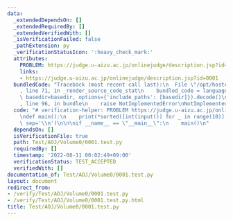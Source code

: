 ```yaml
---
data:
  _extendedDependsOn: []
  _extendedRequiredBy: []
  _extendedVerifiedWith: []
  _isVerificationFailed: false
  _pathExtension: py
  _verificationStatusIcon: ':heavy_check_mark:'
  attributes:
    PROBLEM: https://judge.u-aizu.ac.jp/onlinejudge/description.jsp?id=0001
    links:
    - https://judge.u-aizu.ac.jp/onlinejudge/description.jsp?id=0001
  bundledCode: "Traceback (most recent call last):\n  File \"/opt/hostedtoolcache/Python/3.10.6/x64/lib/python3.10/site-packages/onlinejudge_verify/documentation/build.py\"\
    , line 71, in _render_source_code_stat\n    bundled_code = language.bundle(stat.path,\
    \ basedir=basedir, options={'include_paths': [basedir]}).decode()\n  File \"/opt/hostedtoolcache/Python/3.10.6/x64/lib/python3.10/site-packages/onlinejudge_verify/languages/python.py\"\
    , line 96, in bundle\n    raise NotImplementedError\nNotImplementedError\n"
  code: "# verification-helper: PROBLEM https://judge.u-aizu.ac.jp/onlinejudge/description.jsp?id=0001\n\
    \ndef main():\n    print(*sorted([int(input()) for _ in range(10)], reverse=True)[:3],\
    \ sep='\\n')\n\n\nif __name__ == \"__main__\":\n    main()\n"
  dependsOn: []
  isVerificationFile: true
  path: Test/AOJ/Volume0/0001.test.py
  requiredBy: []
  timestamp: '2022-08-11 00:02:49+09:00'
  verificationStatus: TEST_ACCEPTED
  verifiedWith: []
documentation_of: Test/AOJ/Volume0/0001.test.py
layout: document
redirect_from:
- /verify/Test/AOJ/Volume0/0001.test.py
- /verify/Test/AOJ/Volume0/0001.test.py.html
title: Test/AOJ/Volume0/0001.test.py
---
```

